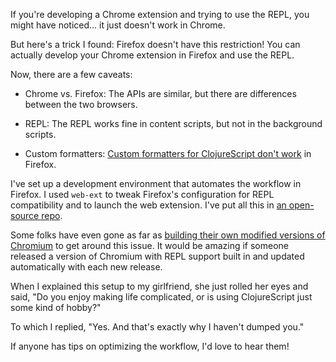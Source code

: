 If you're developing a Chrome extension and trying to use the REPL, you might have noticed... it just doesn't work in Chrome.

But here's a trick I found: Firefox doesn't have this restriction! You can actually develop your Chrome extension in Firefox and use the REPL.

Now, there are a few caveats:

- Chrome vs. Firefox: The APIs are similar, but there are differences between the two browsers.

- REPL: The REPL works fine in content scripts, but not in the background scripts.

- Custom formatters: [Custom formatters for ClojureScript don't work](https://github.com/binaryage/cljs-devtools/issues/71) in Firefox.

I've set up a development environment that automates the workflow in Firefox. I used `web-ext` to tweak Firefox's configuration for REPL compatibility and to launch the web extension. I've put all this in [an open-source repo](https://github.com/8ta4/quest).

Some folks have even gone as far as [building their own modified versions of Chromium](https://github.com/thheller/shadow-cljs/issues/902) to get around this issue. It would be amazing if someone released a version of Chromium with REPL support built in and updated automatically with each new release.

When I explained this setup to my girlfriend, she just rolled her eyes and said, "Do you enjoy making life complicated, or is using ClojureScript just some kind of hobby?"

To which I replied, "Yes. And that's exactly why I haven't dumped you."

If anyone has tips on optimizing the workflow, I'd love to hear them!
